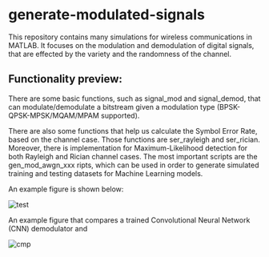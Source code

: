 # generate-modulated-signals
This repository contains many simulations for wireless communications in MATLAB. It focuses on the modulation and demodulation of digital signals, that are effected by the variety and the randomness of the channel. 

## Functionality preview:

There are some basic functions, such as signal_mod and signal_demod, that can modulate/demodulate a bitstream given a modulation type (BPSK-QPSK-MPSK/MQAM/MPAM supported).

There are also some functions that help us calculate the Symbol Error Rate, based on the channel case. Those functions are ser_rayleigh and ser_rician. Moreover, there is implementation for Maximum-Likelihood detection for both Rayleigh and Rician channel cases. The most important scripts are the gen_mod_awgn_xxx ripts, which can be used in order to generate simulated training and testing datasets for Machine Learning models. 

An example figure is shown below:

![test](https://user-images.githubusercontent.com/64161512/147837490-c87b8b9b-bd00-4d0d-b359-7830ac170470.jpg)


An example figure that compares a trained Convolutional Neural Network (CNN) demodulator and 

![cmp](https://user-images.githubusercontent.com/64161512/147837426-cf14bd5b-c842-42a5-afb3-019a65faf5c5.jpg)
